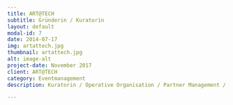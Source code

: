 ```yaml
---
title: ART@TECH
subtitle: Gründerin / Kuratorin
layout: default
modal-id: 7
date: 2014-07-17
img: artattech.jpg
thumbnail: artattech.jpg
alt: image-alt
project-date: November 2017
client: ART@TECH
category: Eventmanagement
description: Kuratorin / Operative Organisation / Partner Management / Marketing

---
```

